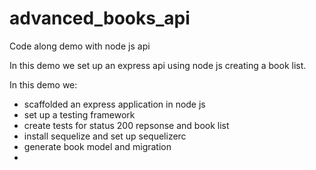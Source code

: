 # advanced_books_api
Code along demo with node js api

In this demo we set up an express api using node js creating a book list. 

In this demo we:
 - scaffolded an express application in node js
 - set up a testing framework
 - create tests for status 200 repsonse and book list 
 - install sequelize and set up sequelizerc
 - generate book model and migration
 - 


